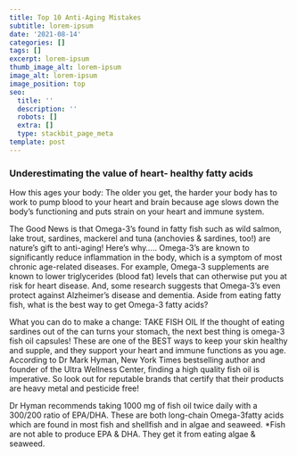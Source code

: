```yaml
---
title: Top 10 Anti-Aging Mistakes
subtitle: lorem-ipsum
date: '2021-08-14'
categories: []
tags: []
excerpt: lorem-ipsum
thumb_image_alt: lorem-ipsum
image_alt: lorem-ipsum
image_position: top
seo:
  title: ''
  description: ''
  robots: []
  extra: []
  type: stackbit_page_meta
template: post
---
```

### Underestimating the value of heart- healthy fatty acids

How this ages your body: The older you get, the harder your body has to work to pump blood to your heart and brain because age slows down the body’s functioning and puts strain on your heart and immune system.

The Good News is that Omega-3’s found in fatty fish such as wild salmon, lake trout, sardines, mackerel and tuna (anchovies & sardines, too!) are nature’s gift to anti-aging! Here’s why….. Omega-3’s are known to significantly reduce inflammation in the body, which is a symptom of most chronic age-related diseases. For example, Omega-3 supplements are known to lower triglycerides (blood fat) levels that can otherwise put you at risk for heart disease. And, some research suggests that Omega-3’s even protect against Alzheimer’s disease and dementia. Aside from eating fatty fish, what is the best way to get Omega-3 fatty acids?

What you can do to make a change: TAKE FISH OIL If the thought of eating sardines out of the can turns your stomach, the next best thing is omega-3 fish oil capsules! These are one of the BEST ways to keep your skin healthy and supple, and they support your heart and immune functions as you age. According to Dr Mark Hyman, New York Times bestselling author and founder of the Ultra Wellness Center, finding a high quality fish oil is imperative. So look out for reputable brands that certify that their products are heavy metal and pesticide free!

Dr Hyman recommends taking 1000 mg of fish oil twice daily with a 300/200 ratio of EPA/DHA. These are both long-chain Omega-3fatty acids which are found in most fish and shellfish and in algae and seaweed. \*Fish are not able to produce EPA & DHA. They get it from eating algae & seaweed.
